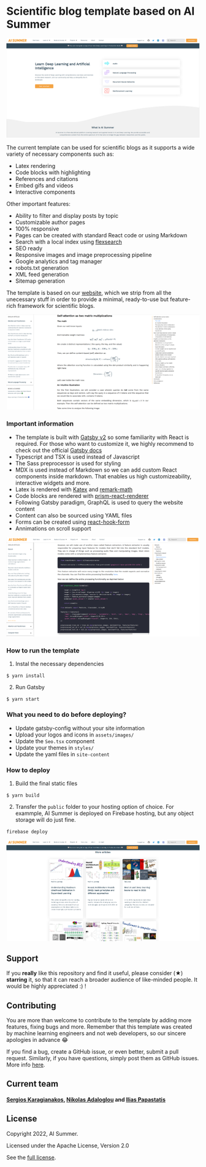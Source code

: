 # Scientific blog template based on AI Summer

![example-home](./examples/example-home.png)

The current template can be used for scientific blogs as it supports a wide variety of necessary components such as:

- Latex rendering
- Code blocks with highlighting
- References and citations
- Embed gifs and videos
- Interactive components

Other important features:

- Ability to filter and display posts by topic
- Customizable author pages 
- 100% responsive
- Pages can be created with standard React code or using Markdown
- Search with a local index using [flexsearch](https://github.com/nextapps-de/flexsearch)
- SEO ready
- Responsive images and image preprocessing pipeline
- Google analytics and tag manager 
- robots.txt generation
- XML feed generation
- Sitemap generation


The template is based on our [website](https://theaisummer.com), which we strip from all the unecessary stuff in order to provide a minimal, ready-to-use but feature-rich framework for scientific blogs.

![example-blog-1](./examples/example-blog-1.png)


### Important information

- The template is built with [Gatsby v2](https://www.gatsbyjs.com/) so some familiarity with React is required. For those who want to customize it, we highly recommend to check out the official [Gatsby docs](https://www.gatsbyjs.com/docs/)
- Typescript and TSX is used instead of Javascript
- The Sass preprocessor is used for styling
- MDX is used instead of Markdown so we can add custom React components inside markdown. That enables us high customizeability, interactive widgets and more.
- Latex is rendered with [Katex](https://katex.org/) and [remark-math](https://github.com/Rokt33r/remark-math)
- Code blocks are rendered with [prism-react-renderer](https://github.com/FormidableLabs/prism-react-renderer)
- Following Gatsby paradigm, GraphQL is used to query the website content
- Content can also be sourced using YAML files
- Forms can be created using [react-hook-form](https://react-hook-form.com/)
- Annimations on scroll support


![example-blog-2](./examples/example-blog-2.png)


### How to run the template

1) Instal the necessary dependencies

```
$ yarn install
```

2) Run Gatsby

```
$ yarn start
```

### What you need to do before deploying?

- Update gatsby-config without your site information
- Upload your logos and icons in `assets/images/`
- Update the `Seo.tsx` component
- Update your themes in `styles/`
- Update the yaml files in `site-content`

### How to deploy

1) Build the final static files

```
$ yarn build
```

2) Transfer the `public` folder to your hosting option of choice. For exammple, AI Summer is deployed on Firebase hosting, but any object storage will do just fine.

```
firebase deploy
```

![example-home-2](./examples/example-home-2.png)


## Support 
If you **really** like this repository and find it useful, please consider (★) **starring** it, so that it can reach a broader audience of like-minded people. It would be highly appreciated :) !

## Contributing 
You are more than welcome to contribute to the template by adding more features, fixing bugs and more. Remember that this template was created by machine learning engineers and not web developers, so our sincere apologies in advance 😂

If you find a bug, create a GitHub issue, or even better, submit a pull request. Similarly, if you have questions, simply post them as GitHub issues. More info [here](./CONTRIBUTE.md).

## Current team

#### [Sergios Karagianakos](https://github.com/SergiosKar "Github page"), [Nikolas Adaloglou](https://github.com/black0017 "Github page") and [Ilias Papastatis](https://github.com/iliasprc "Github page") 

## License 

Copyright 2022, AI Summer.

Licensed under the Apache License, Version 2.0

See the [full license](./LICENSE).
